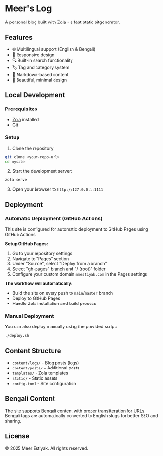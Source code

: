 # Meer's Log

A personal blog built with [Zola](https://www.getzola.org/) - a fast static sitgenerator.

## Features

- 🌐 Multilingual support (English & Bengali)
- 📱 Responsive design
- 🔍 Built-in search functionality
- 🏷️ Tag and category system
- 📝 Markdown-based content
- 🎨 Beautiful, minimal design

## Local Development

### Prerequisites

- [Zola](https://www.getzola.org/documentation/getting-started/installation/) installed
- Git

### Setup

1. Clone the repository:
```bash
git clone <your-repo-url>
cd mysite
```

2. Start the development server:
```bash
zola serve
```

3. Open your browser to `http://127.0.0.1:1111`

## Deployment

### Automatic Deployment (GitHub Actions)

This site is configured for automatic deployment to GitHub Pages using GitHub Actions.

**Setup GitHub Pages:**

1. Go to your repository settings
2. Navigate to "Pages" section
3. Under "Source", select "Deploy from a branch"
4. Select "gh-pages" branch and "/ (root)" folder
5. Configure your custom domain `mmestiyak.com` in the Pages settings

**The workflow will automatically:**
- Build the site on every push to `main`/`master` branch
- Deploy to GitHub Pages
- Handle Zola installation and build process

### Manual Deployment

You can also deploy manually using the provided script:

```bash
./deploy.sh
```

## Content Structure

- `content/logs/` - Blog posts (logs)
- `content/posts/` - Additional posts
- `templates/` - Zola templates
- `static/` - Static assets
- `config.toml` - Site configuration

## Bengali Content

The site supports Bengali content with proper transliteration for URLs. Bengali tags are automatically converted to English slugs for better SEO and sharing.

## License

© 2025 Meer Estiyak. All rights reserved.
